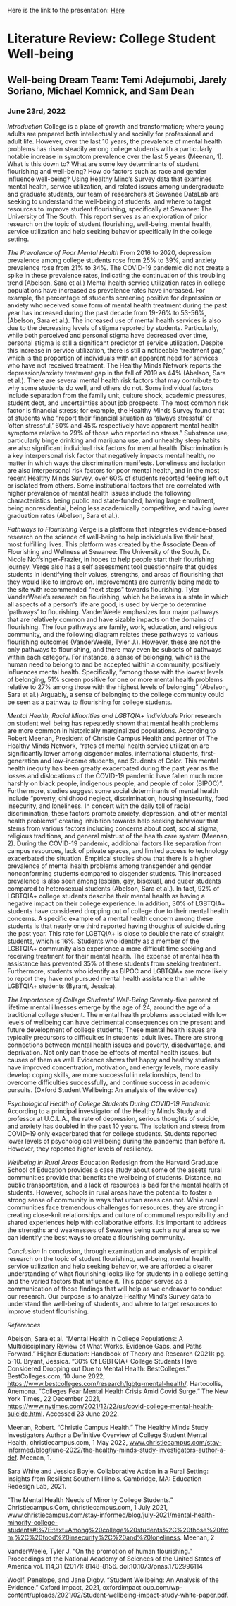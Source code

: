 Here is the link to the presentation:
[Here](https://www.canva.com/design/DAFEc2FWKOU/U7kqfgTuEZRJRgyRSjINuA/view?utm_content=DAFEc2FWKOU&utm_campaign=designshare&utm_medium=link2&utm_source=sharebutton)

# Literature Review: College Student Well-being
## Well-being Dream Team: Temi Adejumobi, Jarely Soriano, Michael Komnick, and Sam Dean
### June 23rd, 2022

*Introduction*
  College is a place of growth and transformation; where young adults are prepared both intellectually and socially for professional and adult life. However, over the last 10 years, the prevalence of mental health problems has risen steadily among college students with a particularly notable increase in symptom prevalence over the last 5 years (Meenan, 1). What is this down to? What are some key determinants of student flourishing and well-being? How do factors such as race and gender influence well-being? Using Healthy Mind’s Survey data that examines mental health, service utilization, and related issues among undergraduate and graduate students, our team of researchers at Sewanee DataLab are seeking to understand the well-being of students, and where to target resources to improve student flourishing, specifically at Sewanee: The University of The South. This report serves as an exploration of prior research on the topic of student flourishing, well-being, mental health, service utilization and help seeking behavior specifically in the college setting.

*The Prevalence of Poor Mental Health*
  From 2016 to 2020, depression prevalence among college students rose from 25% to 39%, and anxiety prevalence rose from 21% to 34%. The COVID-19 pandemic did not create a spike in these prevalence rates, indicating the continuation of this troubling trend (Abelson, Sara et al.) Mental health service utilization rates in college populations have increased as prevalence rates have increased. For example, the percentage of students screening positive for depression or anxiety who received some form of mental health treatment during the past year has increased during the past decade from 19-26% to 53-56%, (Abelson, Sara et al.). The increased use of mental health services is also due to the decreasing levels of stigma reported by students. Particularly, while both perceived and personal stigma have decreased over time, personal stigma is still a significant predictor of service utilization. Despite this increase in service utilization, there is still a noticeable ‘treatment gap,’ which is the proportion of individuals with an apparent need for services who have not received treatment. The Healthy Minds Network reports the depression/anxiety treatment gap in the fall of 2019 as 44% (Abelson, Sara et al.).
  There are several mental health risk factors that may contribute to why some students do well, and others do not. Some individual factors include separation from the family unit, culture shock, academic pressures, student debt, and uncertainties about job prospects. The most common risk factor is financial stress; for example, the Healthy Minds Survey found that of students who “report their financial situation as ‘always stressful’ or ‘often stressful,’ 60% and 45% respectively have apparent mental health symptoms relative to 29% of those who reported no stress.” Substance use, particularly binge drinking and marijuana use, and unhealthy sleep habits are also significant individual risk factors for mental health. Discrimination is a key interpersonal risk factor that negatively impacts mental health, no matter in which ways the discrimination manifests. Loneliness and isolation are also interpersonal risk factors for poor mental health, and in the most recent Healthy Minds Survey, over 60% of students reported feeling left out or isolated from others. Some institutional factors that are correlated with higher prevalence of mental health issues include the following characteristics: being public and state-funded, having large enrollment, being nonresidential, being less academically competitive, and having lower graduation rates (Abelson, Sara et al.).

*Pathways to Flourishing*
  Verge is a platform that integrates evidence-based research on the science of well-being to help individuals live their best, most fulfilling lives. This platform was created by the Associate Dean of Flourishing and Wellness at Sewanee: The University of the South, Dr. Nicole Noffsinger-Frazier, in hopes to help people start their flourishing journey. Verge also has a self assessment tool questionnaire that guides students in identifying their values, strengths, and areas of flourishing that they would like to improve on. Improvements are currently being made to the site with  recommended “next steps” towards flourishing. Tyler VanderWeele’s research on flourishing, which he believes is a state in which all aspects of a person’s life are good, is used by Verge to determine ‘pathways’ to flourishing. VanderWeele emphasizes four major pathways that are relatively common and have sizable impacts on the domains of flourishing. The four pathways are family, work, education, and religious community, and the following diagram relates these pathways to various flourishing outcomes (VanderWeele, Tyler J.). However, these are not the only pathways to flourishing, and there may even be subsets of pathways within each category. For instance, a sense of belonging, which is the human need to belong to and be accepted within a community, positively influences mental health. Specifically, “among those with the lowest levels of belonging, 51% screen positive for one or more mental health problems relative to 27% among those with the highest levels of belonging” (Abelson, Sara et al.) Arguably, a sense of belonging to the college community could be seen as a pathway to flourishing for college students.


*Mental Health, Racial Minorities and LGBTQIA+ individuals*
  Prior research on student well being has repeatedly shown that mental health problems are more common in historically marginalized populations. According to Robert Meenan, President of Christie Campus Health and partner of The Healthy Minds Network, “rates of mental health service utilization are significantly lower among cisgender males, international students, first-generation and low-income students, and Students of Color. This mental health inequity has been greatly exacerbated during the past year as the losses and dislocations of the COVID-19 pandemic have fallen much more harshly on black people, indigenous people, and people of color (BIPOC)”. Furthermore, studies suggest some social determinants of mental health include “poverty, childhood neglect, discrimination, housing insecurity, food insecurity, and loneliness. In concert with the daily toll of racial discrimination, these factors promote anxiety, depression, and other mental health problems” creating inhibition towards help seeking behaviour that stems from various factors including concerns about cost, social stigma, religious traditions, and general mistrust of the health care system (Meenan, 2). During the COVID-19 pandemic, additional factors like separation from campus resources, lack of private spaces, and limited access to technology exacerbated the situation.
Empirical studies show that there is a higher prevalence of mental health problems among transgender and gender nonconforming students compared to cisgender students. This increased prevalence is also seen among lesbian, gay, bisexual, and queer students compared to heterosexual students (Abelson, Sara et al.). In fact, 92% of LGBTQIA+ college students describe their mental health as having a negative impact on their college experience. In addition, 30% of LGBTQIA+ students have considered dropping out of college due to their mental health concerns. A specific example of a mental health concern among these students is that nearly one third reported having thoughts of suicide during the past year. This rate for LGBTQIA+ is close to double the rate of straight students, which is 16%. Students who identify as a member of the LGBTQIA+ community also experience a more difficult time seeking and receiving treatment for their mental health. The expense of mental health assistance has prevented 35% of these students from seeking treatment. Furthermore, students who identify as BIPOC and LGBTQIA+ are more likely to report they have not pursued mental health assistance than white LGBTQIA+ students (Byrant, Jessica).

*The Importance of College Students’ Well-Being*
	Seventy-five percent of lifetime mental illnesses emerge by the age of 24, around the age of a traditional college student. The mental health problems associated with low levels of wellbeing can have detrimental consequences on the present and future development of college students; These mental health issues are typically precursors to difficulties in students’ adult lives. There are strong connections between mental health issues and poverty, disadvantage, and deprivation. Not only can those be effects of mental health issues, but causes of them as well. Evidence shows that happy and healthy students have improved concentration, motivation, and energy levels, more easily develop coping skills, are more successful in relationships, tend to overcome difficulties successfully, and continue success in academic pursuits. (Oxford Student Wellbeing: An analysis of the evidence)


*Psychological Health of College Students During COVID-19 Pandemic*
  According to a principal investigator of the Healthy Minds Study and professor at U.C.L.A., the rate of depression, serious thoughts of suicide, and anxiety has doubled in the past 10 years. The isolation and stress from COVID-19 only exacerbated that for college students. Students reported lower levels of psychological wellbeing during the pandemic than before it. However, they reported higher levels of resiliency. 

*Wellbeing in Rural Areas*
  Education Redesign from the Harvard Graduate School of Education provides a case study about some of the assets rural communities provide that benefits the wellbeing of students. Distance, no public transportation, and a lack of resources is bad for the mental health of students. However, schools in rural areas have the potential to foster a strong sense of community in ways that urban areas can not. While rural communities face tremendous challenges for resources, they are strong in creating close-knit relationships and culture of communal responsibility and shared experiences help with collaborative efforts. It’s important to address the strengths and weaknesses of Sewanee being such a rural area so we can identify the best ways to create a flourishing community.

*Conclusion*
  In conclusion, through examination and analysis of empirical research on the topic of student flourishing, well-being, mental health, service utilization and help seeking behavior, we are afforded a clearer understanding of what flourishing looks like for students in a college setting and the varied factors that influence it. This paper serves as a communication of those findings that will help as we endeavor to conduct our research. Our purpose is to analyze Healthy Mind’s Survey data to understand the well-being of students, and where to target resources to improve student flourishing.


*References*

Abelson, Sara et al. “Mental Health in College Populations: A Multidisciplinary Review of What Works, Evidence Gaps, and Paths Forward.” Higher Education: Handbook of Theory and Research (2021): pg. 5-10.
Bryant, Jessica. “30% Of LGBTQIA+ College Students Have Considered Dropping out Due to Mental Health: BestColleges.” BestColleges.com, 10 June 2022, https://www.bestcolleges.com/research/lgbtq-mental-health/. 
Hartocollis, Anemona. “Colleges Fear Mental Health Crisis Amid Covid Surge.” The New York Times, 22 December 2021, https://www.nytimes.com/2021/12/22/us/covid-college-mental-health-suicide.html. Accessed 23 June 2022.

Meenan, Robert. “Christie Campus Health.” The Healthy Minds Study Investigators Author a Definitive Overview of College Student Mental Health, christiecampus.com, 1 May 2022, www.christiecampus.com/stay-informed/blog/june-2022/the-healthy-minds-study-investigators-author-a-def. Meenan, 1.

Sara White and Jessica Boyle. Collaborative Action in a Rural Setting: Insights from Resilient Southern Illinois. Cambridge, MA: Education Redesign Lab, 2021.

“The Mental Health Needs of Minority College Students.” Christiecampus.Com, christiecampus.com, 1 July 2021, www.christiecampus.com/stay-informed/blog/july-2021/mental-health-minority-college-students#:%7E:text=Among%20college%20students%2C%20those%20from,%2C%20food%20insecurity%2C%20and%20loneliness. Meenan, 2 

VanderWeele, Tyler J. “On the promotion of human flourishing.” Proceedings of the National Academy of Sciences of the United States of America vol. 114,31 (2017): 8148-8156. doi:10.1073/pnas.1702996114

Woolf, Penelope, and Jane Digby. “Student Wellbeing: An Analysis of the Evidence.” Oxford Impact, 2021, oxfordimpact.oup.com/wp-content/uploads/2021/02/Student-wellbeing-impact-study-white-paper.pdf.

